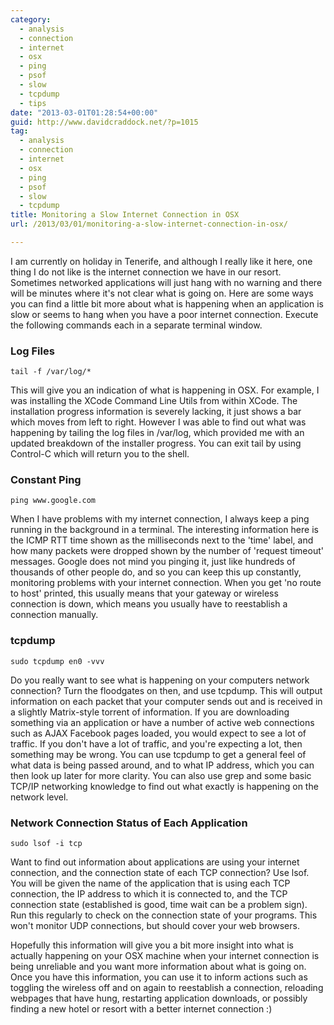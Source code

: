 ```yaml
---
category:
  - analysis
  - connection
  - internet
  - osx
  - ping
  - psof
  - slow
  - tcpdump
  - tips
date: "2013-03-01T01:28:54+00:00"
guid: http://www.davidcraddock.net/?p=1015
tag:
  - analysis
  - connection
  - internet
  - osx
  - ping
  - psof
  - slow
  - tcpdump
title: Monitoring a Slow Internet Connection in OSX
url: /2013/03/01/monitoring-a-slow-internet-connection-in-osx/

---
```

I am currently on holiday in Tenerife, and although I really like it here, one thing I do not like is the internet connection we have in our resort. Sometimes networked applications will just hang with no warning and there will be minutes where it's not clear what is going on. Here are some ways you can find a little bit more about what is happening when an application is slow or seems to hang when you have a poor internet connection. Execute the following commands each in a separate terminal window.

### Log Files

```
tail -f /var/log/*
```

This will give you an indication of what is happening in OSX. For example, I was installing the XCode Command Line Utils from within XCode. The installation progress information is severely lacking, it just shows a bar which moves from left to right. However I was able to find out what was happening by tailing the log files in /var/log, which provided me with an updated breakdown of the installer progress. You can exit tail by using Control-C which will return you to the shell.

### Constant Ping

```
ping www.google.com
```

When I have problems with my internet connection, I always keep a ping running in the background in a terminal. The interesting information here is the ICMP RTT time shown as the milliseconds next to the 'time' label, and how many packets were dropped shown by the number of 'request timeout' messages. Google does not mind you pinging it, just like hundreds of thousands of other people do, and so you can keep this up constantly, monitoring problems with your internet connection. When you get 'no route to host' printed, this usually means that your gateway or wireless connection is down, which means you usually have to reestablish a connection manually.

### tcpdump

```
sudo tcpdump en0 -vvv
```

Do you really want to see what is happening on your computers network connection? Turn the floodgates on then, and use tcpdump. This will output information on each packet that your computer sends out and is received in a slightly Matrix-style torrent of information. If you are downloading something via an application or have a number of active web connections such as AJAX Facebook pages loaded, you would expect to see a lot of traffic. If you don't have a lot of traffic, and you're expecting a lot, then something may be wrong. You can use tcpdump to get a general feel of what data is being passed around, and to what IP address, which you can then look up later for more clarity. You can also use grep and some basic TCP/IP networking knowledge to find out what exactly is happening on the network level.

### Network Connection Status of Each Application

```
sudo lsof -i tcp
```

Want to find out information about applications are using your internet connection, and the connection state of each TCP connection? Use lsof. You will be given the name of the application that is using each TCP connection, the IP address to which it is connected to, and the TCP connection state (established is good, time wait can be a problem sign). Run this regularly to check on the connection state of your programs. This won't monitor UDP connections, but should cover your web browsers.

Hopefully this information will give you a bit more insight into what is actually happening on your OSX machine when your internet connection is being unreliable and you want more information about what is going on. Once you have this information, you can use it to inform actions such as toggling the wireless off and on again to reestablish a connection, reloading webpages that have hung, restarting application downloads, or possibly finding a new hotel or resort with a better internet connection :)
